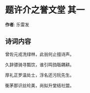 # 题许介之誉文堂  其一

**作者**: 乐雷发

## 诗词内容

曾佐元戎洗绿林，此翁何止擅诗声。

久辞骠骑寻瓢饮，谁引鸣驺聒耦耕。

厚礼正罗温处士，浮名还污阮先生。

衡茅那识丝纶美，尚拟升堂结社盟。

